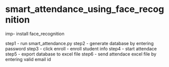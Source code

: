 # smart_attendance_using_face_recognition

imp- install face_recognition

step1 - run smart_attendance.py
step2 - generate database by entering password
step3 - click enroll - enroll student info
step4 - start attendace
step5 - export database to excel file
step6 - send attendace excel file by entering valid email id 